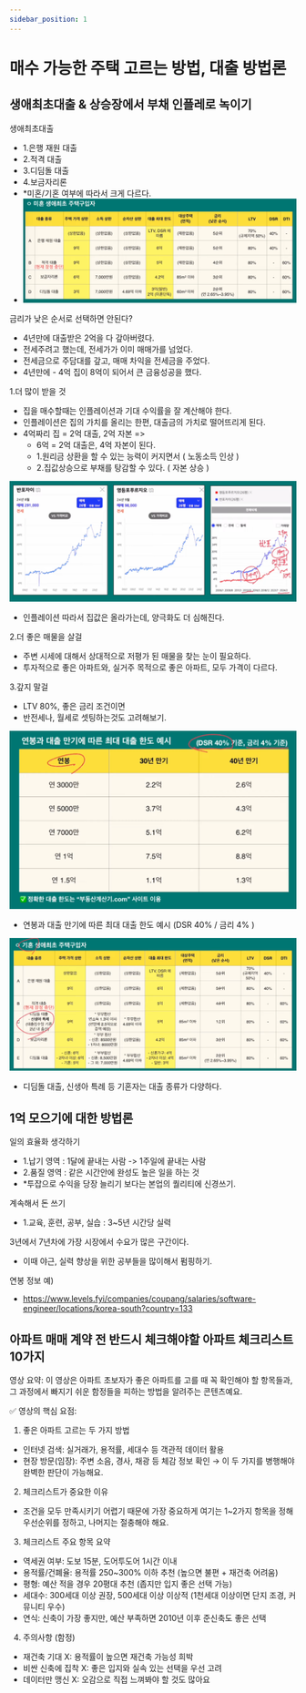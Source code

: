 ```yaml
---
sidebar_position: 1
---
```


# 매수 가능한 주택 고르는 방법, 대출 방법론  


## 생애최초대출 & 상승장에서 부채 인플레로 녹이기  

생애최초대출   
- 1.은행 재원 대출
- 2.적격 대출
- 3.디딤돌 대출
- 4.보금자리론  
- *미혼/기혼 여부에 따라서 크게 다르다.  
- ![Alt text](image.png)  

금리가 낮은 순서로 선택하면 안된다?    
- 4년만에 대출받은 2억을 다 갚아버렸다.  
- 전세주려고 했는데, 전세가가 이미 매매가를 넘었다.  
- 전세금으로 주담대를 갚고, 매매 차익을 전세금을 주었다.    
- 4년만에 - 4억 집이 8억이 되어서 큰 금융성공을 했다.  

1.더 많이 받을 것  
- 집을 매수할때는 인플레이션과 기대 수익률을 잘 계산해야 한다.  
- 인플레이션은 집의 가치를 올리는 한편, 대출금의 가치로 떨어뜨리게 된다.  
- 4억짜리 집 = 2억 대출, 2억 자본 => 
  - 6억 = 2억 대출은, 4억 자본이 된다. 
  - 1.원리금 상환을 할 수 있는 능력이 커지면서 ( 노동소득 인상 )
  - 2.집값상승으로 부채를 탕감할 수 있다. ( 자본 상승 )  


![Alt text](image-1.png)    
- 인플레이션 따라서 집값은 올라가는데, 양극화도 더 심해진다.  


2.더 좋은 매물을 살걸  
- 주변 시세에 대해서 상대적으로 저평가 된 매물을 찾는 눈이 필요하다.  
- 투자적으로 좋은 아파트와, 실거주 목적으로 좋은 아파트, 모두 가격이 다르다.  


3.갚지 말걸  
- LTV 80%, 좋은 금리 조건이면  
- 반전세나, 월세로 셋팅하는것도 고려해보기.  

![Alt text](image-2.png)    
- 연봉과 대출 만기에 따른 최대 대출 한도 예시 (DSR 40% / 금리 4% )  

![Alt text](image-3.png)  
- 디딤돌 대출, 신생아 특례 등 기혼자는 대출 종류가 다양하다.  


## 1억 모으기에 대한 방법론   

일의 효율화 생각하기  
- 1.납기 영역 : 1달에 끝내는 사람 -> 1주일에 끝내는 사람   
- 2.품질 영역 : 같은 시간안에 완성도 높은 일을 하는 것  
- *투잡으로 수익을 당장 늘리기 보다는 본업의 퀄리티에 신경쓰기.  

계속해서 돈 쓰기  
- 1.교육, 훈련, 공부, 실습 : 3~5년 시간당 실력  

3년에서 7년차에 가장 시장에서 수요가 많은 구간이다.  
- 이때 야근, 실력 향상을 위한 공부들을 많이해서 펌핑하기.  

연봉 정보 예)
- https://www.levels.fyi/companies/coupang/salaries/software-engineer/locations/korea-south?country=133    


## 아파트 매매 계약 전 반드시 체크해야할 아파트 체크리스트 10가지


영상 요약:
이 영상은 아파트 초보자가 좋은 아파트를 고를 때 꼭 확인해야 할 항목들과, 그 과정에서 빠지기 쉬운 함정들을 피하는 방법을 알려주는 콘텐츠예요.

✅ 영상의 핵심 요점:

1.	좋은 아파트 고르는 두 가지 방법
 - 인터넷 검색: 실거래가, 용적률, 세대수 등 객관적 데이터 활용
 - 현장 방문(임장): 주변 소음, 경사, 채광 등 체감 정보 확인
→ 이 두 가지를 병행해야 완벽한 판단이 가능해요.

2.	체크리스트가 중요한 이유
 - 조건을 모두 만족시키기 어렵기 때문에 가장 중요하게 여기는 1~2가지 항목을 정해 우선순위를 정하고, 나머지는 절충해야 해요.

3.	체크리스트 주요 항목 요약
 - 역세권 여부: 도보 15분, 도어투도어 1시간 이내
 - 용적률/건폐율: 용적률 250~300% 이하 추천 (높으면 불편 + 재건축 어려움)
 - 평형: 예산 적을 경우 20평대 추천 (좁지만 입지 좋은 선택 가능)
 - 세대수: 300세대 이상 권장, 500세대 이상 이상적 (1천세대 이상이면 단지 조경, 커뮤니티 우수)
 - 연식: 신축이 가장 좋지만, 예산 부족하면 2010년 이후 준신축도 좋은 선택

4.	주의사항 (함정)
 - 재건축 기대 X: 용적률이 높으면 재건축 가능성 희박
 - 비싼 신축에 집착 X: 좋은 입지와 실속 있는 선택을 우선 고려
 - 데이터만 맹신 X: 오감으로 직접 느껴봐야 할 것도 많아요